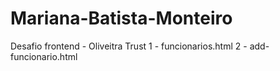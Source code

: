# Mariana-Batista-Monteiro
Desafio frontend - Oliveitra Trust
1 - funcionarios.html
2 - add-funcionario.html
